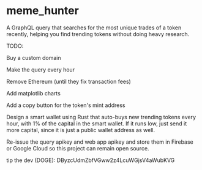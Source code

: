 # meme_hunter

A GraphQL query that searches for the most unique trades of a token recently, helping you find trending tokens without doing heavy research.

TODO:

Buy a custom domain

Make the query every hour

Remove Ethereum (until they fix transaction fees)

Add matplotlib charts

Add a copy button for the token's mint address

Design a smart wallet using Rust that auto-buys new trending tokens every hour, with 1% of the capital in the smart wallet. If it runs low, just send it more capital, since it is just a public wallet address as well.

Re-issue the query apikey and web app apikey and store them in Firebase or Google Cloud so this project can remain open source.

tip the dev (DOGE): DByzcUdmZbfVGww2z4LcuWGjsV4aWubKVG
